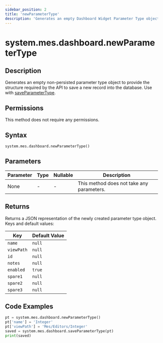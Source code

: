 ```yaml
---
sidebar_position: 2
title: 'newParameterType'
description: 'Generates an empty Dashboard Widget Parameter Type object to use with saveParameterType.'
---
```


# system.mes.dashboard.newParameterType

## Description

Generates an empty non-persisted parameter type object to provide the structure required by the API to save a new record
into the database. Use with [saveParameterType](./save-parameter-type).

## Permissions

This method does not require any permissions.

## Syntax

```python
system.mes.dashboard.newParameterType()
```

## Parameters

| Parameter | Type | Nullable | Description                               |
| --------- | ---- | -------- | ----------------------------------------- |
| None      | -    | -        | This method does not take any parameters. |

## Returns

Returns a JSON representation of the newly created parameter type object. Keys and default values:

| Key        | Default Value |
| ---------- | ------------- |
| `name`     | `null`        |
| `viewPath` | `null`        |
| `id`       | `null`        |
| `notes`    | `null`        |
| `enabled`  | `true`        |
| `spare1`   | `null`        |
| `spare2`   | `null`        |
| `spare3`   | `null`        |

## Code Examples

```python
pt = system.mes.dashboard.newParameterType()
pt['name'] = 'Integer'
pt['viewPath'] = 'Mes/Editors/Integer'
saved = system.mes.dashboard.saveParameterType(pt)
print(saved)
```
